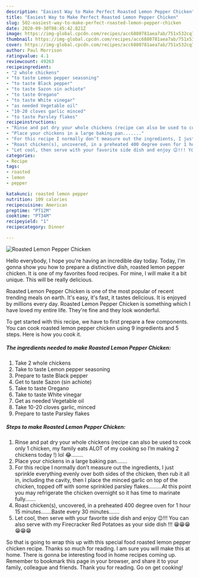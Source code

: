 ```yaml
---
description: "Easiest Way to Make Perfect Roasted Lemon Pepper Chicken"
title: "Easiest Way to Make Perfect Roasted Lemon Pepper Chicken"
slug: 502-easiest-way-to-make-perfect-roasted-lemon-pepper-chicken
date: 2020-09-30T08:45:42.821Z
image: https://img-global.cpcdn.com/recipes/acc6880781aea7ab/751x532cq70/roasted-lemon-pepper-chicken-recipe-main-photo.jpg
thumbnail: https://img-global.cpcdn.com/recipes/acc6880781aea7ab/751x532cq70/roasted-lemon-pepper-chicken-recipe-main-photo.jpg
cover: https://img-global.cpcdn.com/recipes/acc6880781aea7ab/751x532cq70/roasted-lemon-pepper-chicken-recipe-main-photo.jpg
author: Paul Morrison
ratingvalue: 4.1
reviewcount: 49263
recipeingredient:
- "2 whole chickens"
- "to taste Lemon pepper seasoning"
- "to taste Black pepper"
- "to taste Sazon sin achiote"
- "to taste Oregano"
- "to taste White vinegar"
- "as needed Vegetable oil"
- "10-20 cloves garlic minced"
- "to taste Parsley flakes"
recipeinstructions:
- "Rinse and pat dry your whole chickens (recipe can also be used to cook only 1 chicken, my family eats ALOT of my cooking so I’m making 2 chickens today !) lol 😂........"
- "Place your chickens in a large baking pan......."
- "For this recipe I normally don’t measure out the ingredients, I just sprinkle everything evenly over both sides of the chicken, then rub it all in, including the cavity, then I place the minced garlic on top of the chicken, topped off with some sprinkled parsley flakes.........At this point you may refrigerate the chicken overnight so it has time to marinate fully......."
- "Roast chicken(s), uncovered, in a preheated 400 degree oven for 1 hour 15 minutes.......Baste every 30 minutes......."
- "Let cool, then serve with your favorite side dish and enjoy 😉!!! You can also serve with my Firecracker Red Potatoes as your side dish !!! 😁😁😁😁😁😁"
categories:
- Recipe
tags:
- roasted
- lemon
- pepper

katakunci: roasted lemon pepper 
nutrition: 109 calories
recipecuisine: American
preptime: "PT12M"
cooktime: "PT34M"
recipeyield: "1"
recipecategory: Dinner

---
```



![Roasted Lemon Pepper Chicken](https://img-global.cpcdn.com/recipes/acc6880781aea7ab/751x532cq70/roasted-lemon-pepper-chicken-recipe-main-photo.jpg)

Hello everybody, I hope you're having an incredible day today. Today, I'm gonna show you how to prepare a distinctive dish, roasted lemon pepper chicken. It is one of my favorites food recipes. For mine, I will make it a bit unique. This will be really delicious.

Roasted Lemon Pepper Chicken is one of the most popular of recent trending meals on earth. It's easy, it's fast, it tastes delicious. It is enjoyed by millions every day. Roasted Lemon Pepper Chicken is something which I have loved my entire life. They're fine and they look wonderful.




To get started with this recipe, we have to first prepare a few components. You can cook roasted lemon pepper chicken using 9 ingredients and 5 steps. Here is how you cook it.

<!--inarticleads1-->

##### The ingredients needed to make Roasted Lemon Pepper Chicken:

1. Take 2 whole chickens
1. Take to taste Lemon pepper seasoning
1. Prepare to taste Black pepper
1. Get to taste Sazon (sin achiote)
1. Take to taste Oregano
1. Take to taste White vinegar
1. Get as needed Vegetable oil
1. Take 10-20 cloves garlic, minced
1. Prepare to taste Parsley flakes




<!--inarticleads2-->

##### Steps to make Roasted Lemon Pepper Chicken:

1. Rinse and pat dry your whole chickens (recipe can also be used to cook only 1 chicken, my family eats ALOT of my cooking so I’m making 2 chickens today !) lol 😂........
1. Place your chickens in a large baking pan.......
1. For this recipe I normally don’t measure out the ingredients, I just sprinkle everything evenly over both sides of the chicken, then rub it all in, including the cavity, then I place the minced garlic on top of the chicken, topped off with some sprinkled parsley flakes.........At this point you may refrigerate the chicken overnight so it has time to marinate fully.......
1. Roast chicken(s), uncovered, in a preheated 400 degree oven for 1 hour 15 minutes.......Baste every 30 minutes.......
1. Let cool, then serve with your favorite side dish and enjoy 😉!!! You can also serve with my Firecracker Red Potatoes as your side dish !!! 😁😁😁😁😁😁




So that is going to wrap this up with this special food roasted lemon pepper chicken recipe. Thanks so much for reading. I am sure you will make this at home. There is gonna be interesting food in home recipes coming up. Remember to bookmark this page in your browser, and share it to your family, colleague and friends. Thank you for reading. Go on get cooking!
